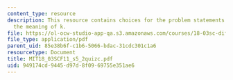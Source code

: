 ```yaml
---
content_type: resource
description: This resource contains choices for the problem statements related to
  the meaning of k.
file: https://ol-ocw-studio-app-qa.s3.amazonaws.com/courses/18-03sc-differential-equations-fall-2011/949174cd9445d97d8f0969755e351ae6_MIT18_03SCF11_s5_2quizc.pdf
file_type: application/pdf
parent_uid: 85e38b6f-c1b6-5066-bdac-31cdc301c1a6
resourcetype: Document
title: MIT18_03SCF11_s5_2quizc.pdf
uid: 949174cd-9445-d97d-8f09-69755e351ae6
---
```

